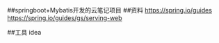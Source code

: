 ##springboot+Mybatis开发的云笔记项目 
##资料
https://spring.io/guides
https://spring.io/guides/gs/serving-web


##工具
idea